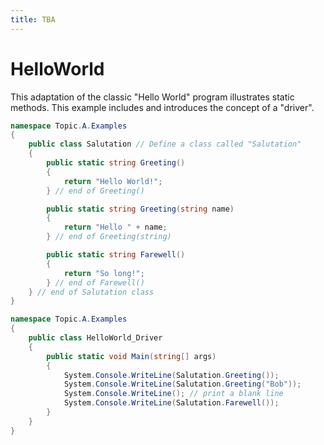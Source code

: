 ```yaml
---
title: TBA
---
```

# HelloWorld

This adaptation of the classic "Hello World" program illustrates static methods. This example includes and introduces the concept of a "driver".

```csharp
namespace Topic.A.Examples
{
    public class Salutation // Define a class called "Salutation"
    {
        public static string Greeting()
        {
            return "Hello World!";
        } // end of Greeting()

        public static string Greeting(string name)
        {
            return "Hello " + name;
        } // end of Greeting(string)

        public static string Farewell()
        {
            return "So long!";
        } // end of Farewell()
    } // end of Salutation class
}
```

```csharp
namespace Topic.A.Examples
{
    public class HelloWorld_Driver
    {
        public static void Main(string[] args)
        {
            System.Console.WriteLine(Salutation.Greeting());
            System.Console.WriteLine(Salutation.Greeting("Bob"));
            System.Console.WriteLine(); // print a blank line
            System.Console.WriteLine(Salutation.Farewell());
        }
    }
}
```

